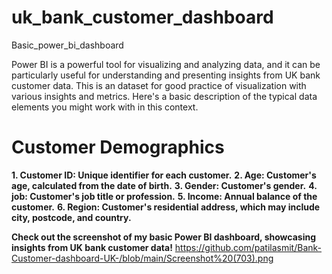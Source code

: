 # uk_bank_customer_dashboard
Basic_power_bi_dashboard

Power BI is a powerful tool for visualizing and analyzing data, and it can be particularly useful for understanding and presenting insights from UK bank customer data.
This is an dataset for good practice of visualization with various insights and metrics.
Here's a basic description of the typical data elements you might work with in this context.

# Customer Demographics
**1. Customer ID: Unique identifier for each customer.**
**2. Age: Customer's age, calculated from the date of birth.**
**3. Gender: Customer's gender.**
**4. job: Customer's job title or profession.**
**5. Income: Annual balance of the customer.**
**6. Region: Customer's residential address, which may include city, postcode, and country.**

**Check out the screenshot of my basic Power BI dashboard, showcasing insights from UK bank customer data!**
https://github.com/patilasmit/Bank-Customer-dashboard-UK-/blob/main/Screenshot%20(703).png
